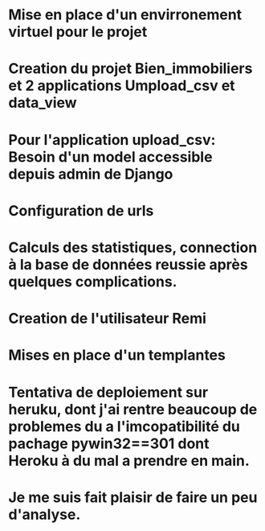 # Mise en place d'un envirronement virtuel pour le projet
# Creation du projet Bien_immobiliers et 2 applications Umpload_csv et data_view
# Pour l'application upload_csv: Besoin d'un model accessible depuis admin de Django 
# Configuration de urls 
# Calculs des statistiques, connection à la base de données reussie après quelques complications.
# Creation de l'utilisateur Remi 
# Mises en place d'un templantes
# Tentativa de deploiement sur heruku, dont j'ai rentre beaucoup de problemes du a l'imcopatibilité du pachage pywin32==301 dont Heroku à du mal a prendre en main.
# Je me suis fait plaisir de faire un peu d'analyse.

